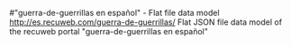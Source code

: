 #"guerra-de-guerrillas en español" - Flat file data model
http://es.recuweb.com/guerra-de-guerrillas/
Flat JSON file data model of the recuweb portal "guerra-de-guerrillas en español"
